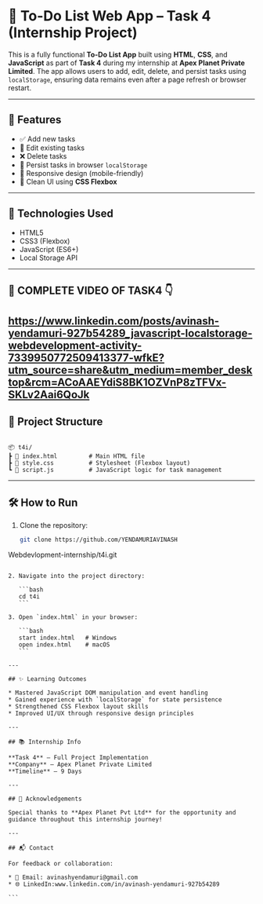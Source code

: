 # 📝 To-Do List Web App – Task 4 (Internship Project)

This is a fully functional **To-Do List App** built using **HTML**, **CSS**, and **JavaScript** as part of **Task 4** during my internship at **Apex Planet Private Limited**. 
The app allows users to add, edit, delete, and persist tasks using `localStorage`, ensuring data remains even after a page refresh or browser restart.

---

## 🚀 Features

- ✅ Add new tasks
- 📝 Edit existing tasks
- ❌ Delete tasks
- 💾 Persist tasks in browser `localStorage`
- 📱 Responsive design (mobile-friendly)
- 🎨 Clean UI using **CSS Flexbox**

---

## 🔧 Technologies Used

- HTML5
- CSS3 (Flexbox)
- JavaScript (ES6+)
- Local Storage API

---

## 📸 COMPLETE VIDEO OF TASK4 👇

https://www.linkedin.com/posts/avinash-yendamuri-927b54289_javascript-localstorage-webdevelopment-activity-7339950772509413377-wfkE?utm_source=share&utm_medium=member_desktop&rcm=ACoAAEYdiS8BK1OZVnP8zTFVx-SKLv2Aai6QoJk
---

## 📁 Project Structure

```

📦 t4i/
┣ 📜 index.html         # Main HTML file
┣ 📜 style.css          # Stylesheet (Flexbox layout)
┗ 📜 script.js          # JavaScript logic for task management

````

---

## 🛠️ How to Run

1. Clone the repository:
   ```bash
   git clone https://github.com/YENDAMURIAVINASH
Webdevlopment-internship/t4i.git
````

2. Navigate into the project directory:

   ```bash
   cd t4i
   ```

3. Open `index.html` in your browser:

   ```bash
   start index.html   # Windows
   open index.html    # macOS
   ```

---

## ✨ Learning Outcomes

* Mastered JavaScript DOM manipulation and event handling
* Gained experience with `localStorage` for state persistence
* Strengthened CSS Flexbox layout skills
* Improved UI/UX through responsive design principles

---

## 📚 Internship Info

**Task 4** – Full Project Implementation
**Company** – Apex Planet Private Limited
**Timeline** – 9 Days

---

## 🙌 Acknowledgements

Special thanks to **Apex Planet Pvt Ltd** for the opportunity and guidance throughout this internship journey!

---

## 📬 Contact

For feedback or collaboration:

* 📧 Email: avinashyendamuri@gmail.com
* 🌐 LinkedIn:www.linkedin.com/in/avinash-yendamuri-927b54289

```
